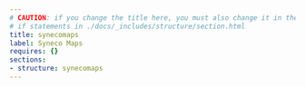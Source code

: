 ```yaml
---
# CAUTION: if you change the title here, you must also change it in the
# if statements in ./docs/_includes/structure/section.html
title: synecomaps
label: Syneco Maps
requires: {}
sections:
- structure: synecomaps
---
```

